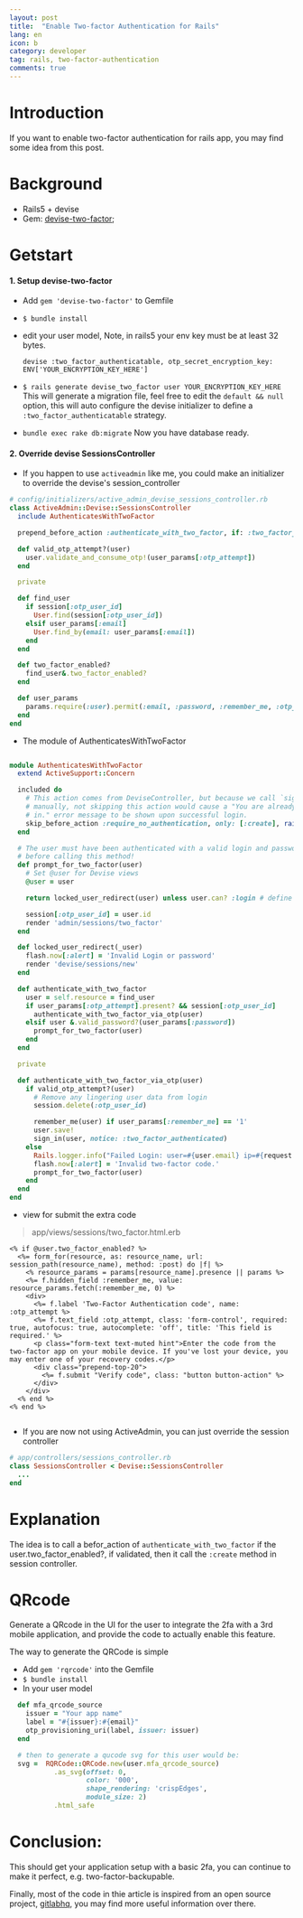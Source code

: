 ```yaml
---
layout: post
title:  "Enable Two-factor Authentication for Rails"
lang: en
icon: b
category: developer
tag: rails, two-factor-authentication
comments: true
---
```


# Introduction
If you want to enable two-factor authentication for rails app, you may find some idea from this post.

# Background
- Rails5 + devise
- Gem: [devise-two-factor][devise-two-factor-github];

# Getstart
#### 1. Setup devise-two-factor
- Add `gem 'devise-two-factor'` to Gemfile

- `$ bundle install`

- edit your user model, Note, in rails5 your env key must be at least 32 bytes.

      devise :two_factor_authenticatable, otp_secret_encryption_key: ENV['YOUR_ENCRYPTION_KEY_HERE']

- `$ rails generate devise_two_factor user YOUR_ENCRYPTION_KEY_HERE` This will generate a migration file, feel free to edit the `default && null` option, this will auto configure the devise initializer to define a `:two_factor_authenticatable` strategy.

- `bundle exec rake db:migrate` Now you have database ready.

#### 2. Override devise SessionsController
- If you happen to use `activeadmin` like me, you could make an initializer to override the devise's session_controller

```ruby
# config/initializers/active_admin_devise_sessions_controller.rb
class ActiveAdmin::Devise::SessionsController
  include AuthenticatesWithTwoFactor

  prepend_before_action :authenticate_with_two_factor, if: :two_factor_enabled?, only: [:create]

  def valid_otp_attempt?(user)
    user.validate_and_consume_otp!(user_params[:otp_attempt])
  end

  private

  def find_user
    if session[:otp_user_id]
      User.find(session[:otp_user_id])
    elsif user_params[:email]
      User.find_by(email: user_params[:email])
    end
  end

  def two_factor_enabled?
    find_user&.two_factor_enabled?
  end

  def user_params
    params.require(:user).permit(:email, :password, :remember_me, :otp_attempt)
  end
end
```

- The module of AuthenticatesWithTwoFactor

```ruby

module AuthenticatesWithTwoFactor
  extend ActiveSupport::Concern

  included do
    # This action comes from DeviseController, but because we call `sign_in`
    # manually, not skipping this action would cause a "You are already signed
    # in." error message to be shown upon successful login.
    skip_before_action :require_no_authentication, only: [:create], raise: false
  end

  # The user must have been authenticated with a valid login and password
  # before calling this method!
  def prompt_for_two_factor(user)
    # Set @user for Devise views
    @user = user

    return locked_user_redirect(user) unless user.can? :login # define your own logic

    session[:otp_user_id] = user.id
    render 'admin/sessions/two_factor'
  end

  def locked_user_redirect(_user)
    flash.now[:alert] = 'Invalid Login or password'
    render 'devise/sessions/new'
  end

  def authenticate_with_two_factor
    user = self.resource = find_user
    if user_params[:otp_attempt].present? && session[:otp_user_id]
      authenticate_with_two_factor_via_otp(user)
    elsif user &.valid_password?(user_params[:password])
      prompt_for_two_factor(user)
    end
  end

  private

  def authenticate_with_two_factor_via_otp(user)
    if valid_otp_attempt?(user)
      # Remove any lingering user data from login
      session.delete(:otp_user_id)

      remember_me(user) if user_params[:remember_me] == '1'
      user.save!
      sign_in(user, notice: :two_factor_authenticated)
    else
      Rails.logger.info("Failed Login: user=#{user.email} ip=#{request.remote_ip} method=OTP")
      flash.now[:alert] = 'Invalid two-factor code.'
      prompt_for_two_factor(user)
    end
  end
end

```
- view for submit the extra code
> app/views/sessions/two_factor.html.erb

```erb
<% if @user.two_factor_enabled? %>
  <%= form_for(resource, as: resource_name, url: session_path(resource_name), method: :post) do |f| %>
    <% resource_params = params[resource_name].presence || params %>
    <%= f.hidden_field :remember_me, value: resource_params.fetch(:remember_me, 0) %>
    <div>
      <%= f.label 'Two-Factor Authentication code', name:  :otp_attempt %>
      <%= f.text_field :otp_attempt, class: 'form-control', required: true, autofocus: true, autocomplete: 'off', title: 'This field is required.' %>
      <p class="form-text text-muted hint">Enter the code from the two-factor app on your mobile device. If you've lost your device, you may enter one of your recovery codes.</p>
      <div class="prepend-top-20">
        <%= f.submit "Verify code", class: "button button-action" %>
      </div>
    </div>
  <% end %>
<% end %>


```

- If you are now not using ActiveAdmin, you can just override the session controller

```ruby
# app/controllers/sessions_controller.rb
class SessionsController < Devise::SessionsController
  ...
end
```

# Explanation
The idea is to call a befor_action of `authenticate_with_two_factor` if the user.two_factor_enabled?, if validated, then it call the `:create` method in session controller.

# QRcode
Generate a QRcode in the UI for the user to integrate the 2fa with a 3rd mobile application, and provide the code to actually enable this feature.

The way to generate the QRCode is simple

- Add `gem 'rqrcode'` into the Gemfile
- `$ bundle install`
- In your user model

```ruby
  def mfa_qrcode_source
    issuer = "Your app name"
    label = "#{issuer}:#{email}"
    otp_provisioning_uri(label, issuer: issuer)
  end

  # then to generate a qucode svg for this user would be:
  svg =  RQRCode::QRCode.new(user.mfa_qrcode_source)
           .as_svg(offset: 0,
                   color: '000',
                   shape_rendering: 'crispEdges',
                   module_size: 2)
           .html_safe

```

# Conclusion:
This should get your application setup with a basic 2fa, you can continue to make it perfect, e.g. two-factor-backupable.

Finally, most of the code in thie article is inspired from an open source project, [gitlabhq][gitlabhq-github], you may find more useful information over there.

[devise-two-factor-github]: https://github.com/tinfoil/devise-two-factor
[gitlabhq-github]: https://github.com/gitlabhq/gitlabhq

